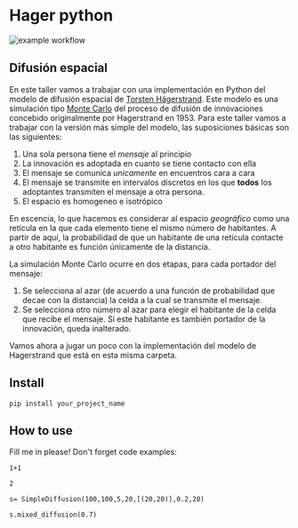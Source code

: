 
# Hager python



![example workflow](https://github.com/CentroGeo/hager_py/actions/workflows/main.yml/badge.svg)

## Difusión espacial

En este taller vamos a trabajar con una implementación en Python del modelo de difusión espacial de [Torsten Hägerstrand](http://en.wikipedia.org/wiki/Torsten_H%C3%A4gerstrand). Este modelo es una simulación tipo [Monte Carlo](http://en.wikipedia.org/wiki/Monte_Carlo_method) del proceso de difusión de innovaciones concebido originalmente por Hagerstrand en 1953.
Para este taller vamos a trabajar con la versión más simple del modelo, las suposiciones básicas son las siguientes:

1. Una sola persona tiene el *mensaje* al principio
2. La innovación es adoptada en cuanto se tiene contacto con ella
3. El mensaje se comunica *unicamente* en encuentros cara a cara
4. El mensaje se transmite en intervalos discretos en los que **todos** los adoptantes transmiten el mensaje a otra persona.
5. El espacio es homogeneo e isotrópico

En escencia, lo que hacemos es considerar al espacio *geográfico* como una retícula en la que cada elemento tiene el mismo número de habitantes. A partir de aquí, la probabilidad de que un habitante de una retícula contacte a otro habitante es función únicamente de la distancia.

La simulación Monte Carlo ocurre en dos etapas, para cada portador del mensaje:

1. Se selecciona al azar (de acuerdo a una función de probabilidad que decae con la distancia) la celda a la cual se transmite el mensaje.
2. Se selecciona otro número al azar para elegir el habitante de la celda que recibe el mensaje. Si este habitante es también portador de la innovación, queda inalterado.

Vamos ahora a jugar un poco con la implementación del modelo de Hagerstrand que está en esta misma carpeta.

## Install

`pip install your_project_name`

## How to use

Fill me in please! Don't forget code examples:

```
1+1
```




    2



```
s= SimpleDiffusion(100,100,5,20,[(20,20)],0.2,20)
```

```
s.mixed_diffusion(0.7)
```
